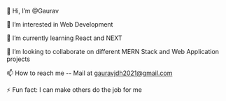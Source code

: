 👋 Hi, I’m @Gaurav

👀 I’m interested in Web Development

🌱 I’m currently learning React and NEXT

💞️ I’m looking to collaborate on different MERN Stack and Web Application projects

📫 How to reach me -- Mail at gauravjdh2021@gmail.com

⚡ Fun fact: I can make others do the job for me
